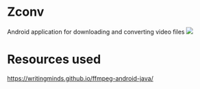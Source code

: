 # Zconv
Android application for downloading and converting video files
![](https://github.com/mkols1/Zconv/tree/main/docs/README_files/zeta_waverider.gif)


# Resources used 
https://writingminds.github.io/ffmpeg-android-java/
